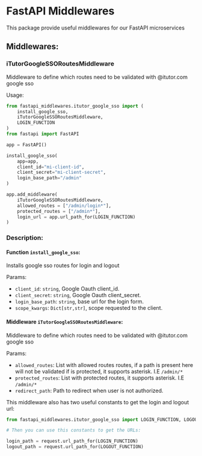 # FastAPI Middlewares

This package provide useful middlewares for our FastAPI microservices

## Middlewares:

### iTutorGoogleSSORoutesMiddleware

Middleware to define which routes need to be validated with @itutor.com google sso

Usage: 

```python
from fastapi_middlewares.itutor_google_sso import (
    install_google_sso, 
    iTutorGoogleSSORoutesMiddleware, 
    LOGIN_FUNCTION
)
from fastapi import FastAPI

app = FastAPI()

install_google_sso(
    app=app,
    client_id="mi-client-id",
    client_secret="mi-client-secret",
    login_base_path="/admin"
)

app.add_middleware(
    iTutorGoogleSSORoutesMiddleware,
    allowed_routes = ["/admin/login*"],
    protected_routes = ["/admin*"],
    login_url = app.url_path_for(LOGIN_FUNCTION)
)
```
### Description:

#### Function `install_google_sso`:

Installs google sso routes for login and logout

Params:
-  `client_id`: `string`, Google Oauth client_id.
-  `client_secret`: `string`, Google Oauth client_secret.
-  `login_base_path`: `string`, base url for the login form.
-  `scope_kwargs`: `Dict[str,str]`, scope requested to the client.

#### Middleware `iTutorGoogleSSORoutesMiddleware`:

Middleware to define which routes need to be validated with @itutor.com google sso

Params:
-  `allowed_routes`: List with allowed routes routes, if a path is present here will not be validated if is protected, it supports asterisk. I.E `/admin/*`
-  `protected_routes`: List with protected routes, it supports asterisk. I.E `/admin/*`
-  `redirect_path`: Path to redirect when user is not authorized.


This middleware also has two useful constants to get the login and logout url:

```python 
from fastapi_middlewares.itutor_google_sso import LOGIN_FUNCTION, LOGOUT_FUNCTION

# Then you can use this constants to get the URLs:

login_path = request.url_path_for(LOGIN_FUNCTION)
logout_path = request.url_path_for(LOGOUT_FUNCTION)

```
